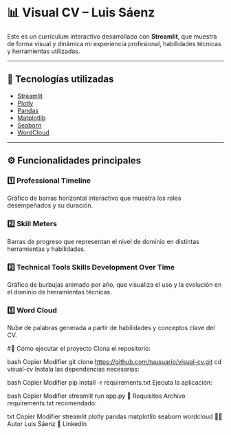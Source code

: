 # 📊 Visual CV – Luis Sáenz

Este es un currículum interactivo desarrollado con **Streamlit**, que muestra de forma visual y dinámica mi experiencia profesional, habilidades técnicas y herramientas utilizadas.

---

## 🧰 Tecnologías utilizadas

- [Streamlit](https://streamlit.io/)
- [Plotly](https://plotly.com/python/)
- [Pandas](https://pandas.pydata.org/)
- [Matplotlib](https://matplotlib.org/)
- [Seaborn](https://seaborn.pydata.org/)
- [WordCloud](https://github.com/amueller/word_cloud)

---

## ⚙️ Funcionalidades principales

### 1️⃣ Professional Timeline
Gráfico de barras horizontal interactivo que muestra los roles desempeñados y su duración.

### 2️⃣ Skill Meters
Barras de progreso que representan el nivel de dominio en distintas herramientas y habilidades.

### 3️⃣ Technical Tools Skills Development Over Time
Gráfico de burbujas animado por año, que visualiza el uso y la evolución en el dominio de herramientas técnicas.

### 5️⃣ Word Cloud
Nube de palabras generada a partir de habilidades y conceptos clave del CV.

#🚀 Cómo ejecutar el proyecto
Clona el repositorio:

bash
Copier
Modifier
git clone https://github.com/tuusuario/visual-cv.git
cd visual-cv
Instala las dependencias necesarias:

bash
Copier
Modifier
pip install -r requirements.txt
Ejecuta la aplicación:

bash
Copier
Modifier
streamlit run app.py
📄 Requisitos
Archivo requirements.txt recomendado:

txt
Copier
Modifier
streamlit
plotly
pandas
matplotlib
seaborn
wordcloud
👨‍💻 Autor
Luis Sáenz
🔗 LinkedIn
